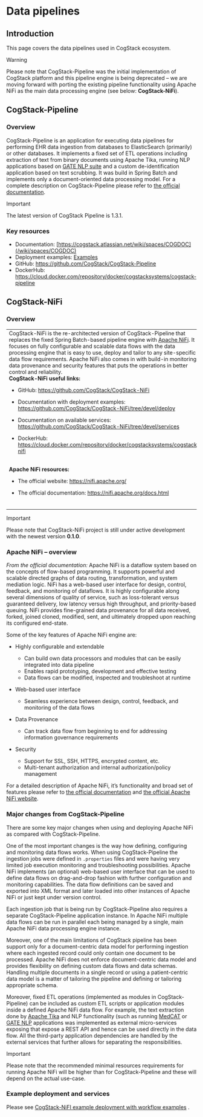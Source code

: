 


# Data pipelines

## Introduction

This page covers the data pipelines used in CogStack ecosystem.

> [!WARNING]
> Please note that CogStack-Pipeline was the initial implementation of CogStack platform and this pipeline engine is being deprecated – we are moving forward with porting the existing pipeline functionality using Apache NiFi as the main data processing engine (see below: **CogStack-NiFi**).

## CogStack-Pipeline

### Overview

CogStack-Pipeline is an application for executing data pipelines for performing EHR data ingestion from databases to ElasticSearch (primarily) or other databases. It implements a fixed set of ETL operations including extraction of text from binary documents using Apache Tika, running NLP applications based on [GATE NLP suite](https://gate.ac.uk/) and a custom de-identification application based on text scrubbing. It was build in Spring Batch and implements only a document-oriented data processing model. For a complete description on CogStack-Pipeline please refer to [the official documentation](https://cogstack.atlassian.net/wiki/spaces/COGDOC).

> [!IMPORTANT]
> The latest version of CogStack Pipeline is 1.3.1.

### Key resources

- Documentation: [https://cogstack.atlassian.net/wiki/spaces/COGDOC](/wiki/spaces/COGDOC)
- Deployment examples: [Examples](Examples.md)
- GitHub: <https://github.com/CogStack/CogStack-Pipeline>
- DockerHub: <https://cloud.docker.com/repository/docker/cogstacksystems/cogstack-pipeline>

## CogStack-NiFi

### Overview

|                                                                                                                                                                                                                                                                                                                                                                                                                                                                                                                                                                                                                                                                                                                                                                                                                                                                                                                                                                                                                                                                                                                                                                                                                                                                                                                                                                                                                                                                                                                                                                                                                                                                                                                                                                                                                                                                                                      |                                                              |
|:-----------------------------------------------------------------------------------------------------------------------------------------------------------------------------------------------------------------------------------------------------------------------------------------------------------------------------------------------------------------------------------------------------------------------------------------------------------------------------------------------------------------------------------------------------------------------------------------------------------------------------------------------------------------------------------------------------------------------------------------------------------------------------------------------------------------------------------------------------------------------------------------------------------------------------------------------------------------------------------------------------------------------------------------------------------------------------------------------------------------------------------------------------------------------------------------------------------------------------------------------------------------------------------------------------------------------------------------------------------------------------------------------------------------------------------------------------------------------------------------------------------------------------------------------------------------------------------------------------------------------------------------------------------------------------------------------------------------------------------------------------------------------------------------------------------------------------------------------------------------------------------------------------|:-------------------------------------------------------------|
| CogStack-NiFi is the re-architected version of CogStack-Pipeline that replaces the fixed Spring Batch-based pipeline engine with [Apache NiFi](https://nifi.apache.org/). It focuses on fully configurable and scalable data flows with the data processing engine that is easy to use, deploy and tailor to any site-specific data flow requirements. Apache NiFi also comes in with build-in monitoring, data provenance and security features that puts the operations in better control and reliability. <br/> **CogStack-NiFi useful links:** <br/><ul><li><p>GitHub: <a class="external-link" data-card-appearance="inline" href="https://github.com/CogStack/CogStack-NiFi" rel="nofollow">https://github.com/CogStack/CogStack-NiFi</a> </p></li><li><p>Documentation with deployment examples: <a class="external-link" data-card-appearance="inline" href="https://github.com/CogStack/CogStack-NiFi/tree/devel/deploy" rel="nofollow">https://github.com/CogStack/CogStack-NiFi/tree/devel/deploy</a> </p></li><li><p>Documentation on available services: <a class="external-link" data-card-appearance="inline" href="https://github.com/CogStack/CogStack-NiFi/tree/devel/services" rel="nofollow">https://github.com/CogStack/CogStack-NiFi/tree/devel/services</a> </p></li><li><p>DockerHub: <a class="external-link" href="https://cloud.docker.com/repository/docker/cogstacksystems/cogstack-nifi" rel="nofollow">https://cloud.docker.com/repository/docker/cogstacksystems/cogstack-nifi</a></p></li></ul>  <br/> **Apache NiFi resources:** <br/><ul><li><p>The official website: <a class="external-link" href="https://nifi.apache.org/" rel="nofollow">https://nifi.apache.org/</a></p></li><li><p>The official documentation: <a class="external-link" href="https://nifi.apache.org/docs.html" rel="nofollow">https://nifi.apache.org/docs.html</a></p></li></ul>  <br/> | ![](./attachments/b5fc6b57-faf2-4747-9e77-eb9adf51d8b3.jpg) |

> [!IMPORTANT]
> Please note that CogStack-NiFi project is still under active development with the newest version **0.1.0**.

### **Apache NiFi – overview**

*From the official documentation:* Apache NiFi is a dataflow system based on the concepts of flow-based programming. It supports powerful and scalable directed graphs of data routing, transformation, and system mediation logic. NiFi has a web-based user interface for design, control, feedback, and monitoring of dataflows. It is highly configurable along several dimensions of quality of service, such as loss-tolerant versus guaranteed delivery, low latency versus high throughput, and priority-based queuing. NiFi provides fine-grained data provenance for all data received, forked, joined cloned, modified, sent, and ultimately dropped upon reaching its configured end-state.

Some of the key features of Apache NiFi engine are:

- Highly configurable and extendable

  - Can build own data processors and modules that can be easily integrated into data pipeline
  - Enables rapid prototyping, development and effective testing
  - Data flows can be modified, inspected and troubleshoot at runtime
- Web-based user interface

  - Seamless experience between design, control, feedback, and monitoring of the data flows
- Data Provenance

  - Can track data flow from beginning to end for addressing information governance requirements
- Security

  - Support for SSL, SSH, HTTPS, encrypted content, etc.
  - Multi-tenant authorization and internal authorization/policy management

For a detailed description of Apache NiFi, it’s functionality and broad set of features please refer to [the official documentation](https://nifi.apache.org/docs.html) and [the official Apache NiFi website](https://nifi.apache.org/).

### Major changes from CogStack-Pipeline

There are some key major changes when using and deploying Apache NiFi as compared with CogStack-Pipeline.

One of the most important changes is the way how defining, configuring and monitoring data flows works. When using CogStack-Pipeline the ingestion jobs were defined in `.properties` files and were having very limited job execution monitoring and troubleshooting possibilities. Apache NiFi implements (an optional) web-based user interface that can be used to define data flows on drag-and-drop fashion with further configuration and monitoring capabilities. The data flow definitions can be saved and exported into XML format and later loaded into other instances of Apache NiFi or just kept under version control.

Each ingestion job that is being run by CogStack-Pipeline also requires a separate CogStack-Pipeline application instance. In Apache NiFi multiple data flows can be run in parallel each being managed by a single, main Apache NiFi data processing engine instance.

Moreover, one of the main limitations of CogStack pipeline has been support only for a document-centric data model for performing ingestion where each ingested record could only contain one document to be processed. Apache NiFi does not enforce document-centric data model and provides flexibility on defining custom data flows and data schemas. Handling multiple documents in a single record or using a patient-centric data model is a matter of tailoring the pipeline and defining or tailoring appropriate schema.

Moreover, fixed ETL operations (implemented as modules in CogStack-Pipeline) can be included as custom ETL scripts or application modules inside a defined Apache NiFi data flow. For example, the text extraction done by [Apache Tika](https://tika.apache.org/) and NLP functionality (such as running [MedCAT](https://github.com/CogStack/MedCATservice) or [GATE NLP](https://github.com/CogStack/gate-nlp-service) applications was implemented as external micro-services exposing that expose a REST API and hence can be used directly in the data flow. All the third-party application dependencies are handled by the external services that further allows for separating the responsibilities.

> [!IMPORTANT]
> Please note that the recommended minimal resources requirements for running Apache NiFi will be higher than for CogStack-Pipeline and these will depend on the actual use-case.

### Example deployment and services

Please see [CogStack-NiFI example deployment with workflow examples](https://github.com/CogStack/CogStack-NiFi/tree/devel/deploy) .

